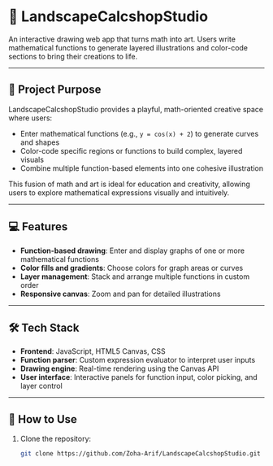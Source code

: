 # 🌄 LandscapeCalcshopStudio

An interactive drawing web app that turns math into art. Users write mathematical functions to generate layered illustrations and color-code sections to bring their creations to life.

---

## 🎯 Project Purpose

LandscapeCalcshopStudio provides a playful, math-oriented creative space where users:
- Enter mathematical functions (e.g., `y = cos(x) + 2`) to generate curves and shapes  
- Color-code specific regions or functions to build complex, layered visuals  
- Combine multiple function-based elements into one cohesive illustration  

This fusion of math and art is ideal for education and creativity, allowing users to explore mathematical expressions visually and intuitively.

---

## 💻 Features

- **Function-based drawing**: Enter and display graphs of one or more mathematical functions  
- **Color fills and gradients**: Choose colors for graph areas or curves  
- **Layer management**: Stack and arrange multiple functions in custom order  
- **Responsive canvas**: Zoom and pan for detailed illustrations  

---

## 🛠 Tech Stack

- **Frontend**: JavaScript, HTML5 Canvas, CSS  
- **Function parser**: Custom expression evaluator to interpret user inputs  
- **Drawing engine**: Real-time rendering using the Canvas API  
- **User interface**: Interactive panels for function input, color picking, and layer control  

---

## 🚀 How to Use

1. Clone the repository:  
   ```bash
   git clone https://github.com/Zoha-Arif/LandscapeCalcshopStudio.git
